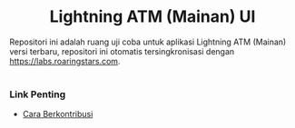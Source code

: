 
<h1 align="center">
  Lightning ATM (Mainan) UI
</h1>
Repositori ini adalah ruang uji coba untuk aplikasi Lightning ATM (Mainan) versi terbaru, repositori ini otomatis tersingkronisasi dengan <a href="https://labs.roaringstars.com">https://labs.roaringstars.com</a>.
<br/><br/>


### Link Penting
- <a href="docs/kontribusi.md">Cara Berkontribusi </a>
